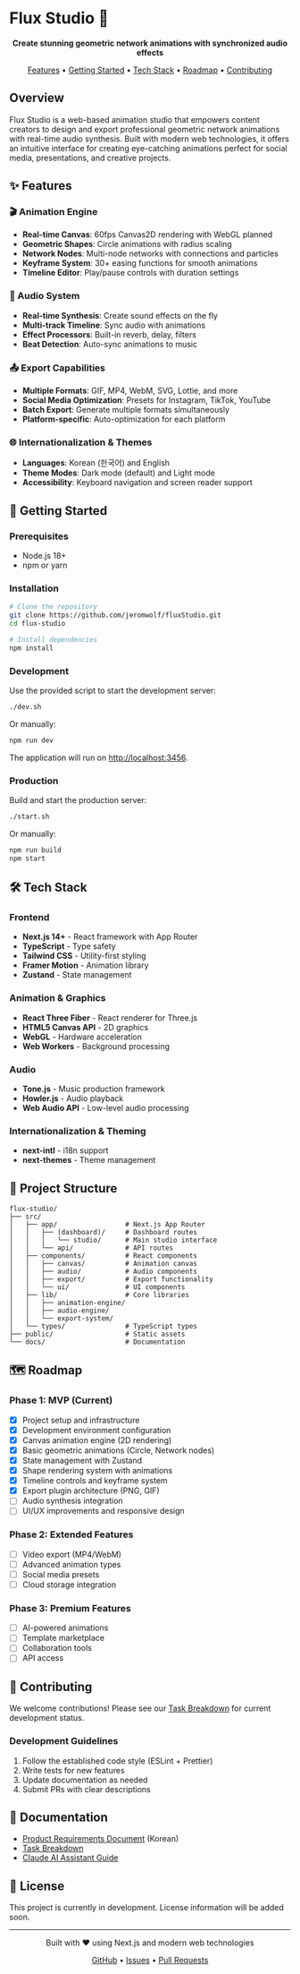 # Flux Studio 🎨

<div align="center">
  <p>
    <strong>Create stunning geometric network animations with synchronized audio effects</strong>
  </p>
  <p>
    <a href="#features">Features</a> •
    <a href="#getting-started">Getting Started</a> •
    <a href="#tech-stack">Tech Stack</a> •
    <a href="#roadmap">Roadmap</a> •
    <a href="#contributing">Contributing</a>
  </p>
</div>

## Overview

Flux Studio is a web-based animation studio that empowers content creators to
design and export professional geometric network animations with real-time audio
synthesis. Built with modern web technologies, it offers an intuitive interface
for creating eye-catching animations perfect for social media, presentations,
and creative projects.

## ✨ Features

### 🎬 Animation Engine

- **Real-time Canvas**: 60fps Canvas2D rendering with WebGL planned
- **Geometric Shapes**: Circle animations with radius scaling
- **Network Nodes**: Multi-node networks with connections and particles
- **Keyframe System**: 30+ easing functions for smooth animations
- **Timeline Editor**: Play/pause controls with duration settings

### 🎵 Audio System

- **Real-time Synthesis**: Create sound effects on the fly
- **Multi-track Timeline**: Sync audio with animations
- **Effect Processors**: Built-in reverb, delay, filters
- **Beat Detection**: Auto-sync animations to music

### 📤 Export Capabilities

- **Multiple Formats**: GIF, MP4, WebM, SVG, Lottie, and more
- **Social Media Optimization**: Presets for Instagram, TikTok, YouTube
- **Batch Export**: Generate multiple formats simultaneously
- **Platform-specific**: Auto-optimization for each platform

### 🌐 Internationalization & Themes

- **Languages**: Korean (한국어) and English
- **Theme Modes**: Dark mode (default) and Light mode
- **Accessibility**: Keyboard navigation and screen reader support

## 🚀 Getting Started

### Prerequisites

- Node.js 18+
- npm or yarn

### Installation

```bash
# Clone the repository
git clone https://github.com/jeromwolf/fluxStudio.git
cd flux-studio

# Install dependencies
npm install
```

### Development

Use the provided script to start the development server:

```bash
./dev.sh
```

Or manually:

```bash
npm run dev
```

The application will run on [http://localhost:3456](http://localhost:3456).

### Production

Build and start the production server:

```bash
./start.sh
```

Or manually:

```bash
npm run build
npm start
```

## 🛠️ Tech Stack

### Frontend

- **Next.js 14+** - React framework with App Router
- **TypeScript** - Type safety
- **Tailwind CSS** - Utility-first styling
- **Framer Motion** - Animation library
- **Zustand** - State management

### Animation & Graphics

- **React Three Fiber** - React renderer for Three.js
- **HTML5 Canvas API** - 2D graphics
- **WebGL** - Hardware acceleration
- **Web Workers** - Background processing

### Audio

- **Tone.js** - Music production framework
- **Howler.js** - Audio playback
- **Web Audio API** - Low-level audio processing

### Internationalization & Theming

- **next-intl** - i18n support
- **next-themes** - Theme management

## 📁 Project Structure

```
flux-studio/
├── src/
│   ├── app/                 # Next.js App Router
│   │   ├── (dashboard)/     # Dashboard routes
│   │   │   └── studio/      # Main studio interface
│   │   └── api/             # API routes
│   ├── components/          # React components
│   │   ├── canvas/          # Animation canvas
│   │   ├── audio/           # Audio components
│   │   ├── export/          # Export functionality
│   │   └── ui/              # UI components
│   ├── lib/                 # Core libraries
│   │   ├── animation-engine/
│   │   ├── audio-engine/
│   │   └── export-system/
│   └── types/               # TypeScript types
├── public/                  # Static assets
└── docs/                    # Documentation
```

## 🗺️ Roadmap

### Phase 1: MVP (Current)

- [x] Project setup and infrastructure
- [x] Development environment configuration
- [x] Canvas animation engine (2D rendering)
- [x] Basic geometric animations (Circle, Network nodes)
- [x] State management with Zustand
- [x] Shape rendering system with animations
- [x] Timeline controls and keyframe system
- [x] Export plugin architecture (PNG, GIF)
- [ ] Audio synthesis integration
- [ ] UI/UX improvements and responsive design

### Phase 2: Extended Features

- [ ] Video export (MP4/WebM)
- [ ] Advanced animation types
- [ ] Social media presets
- [ ] Cloud storage integration

### Phase 3: Premium Features

- [ ] AI-powered animations
- [ ] Template marketplace
- [ ] Collaboration tools
- [ ] API access

## 🤝 Contributing

We welcome contributions! Please see our [Task Breakdown](./TASK_BREAKDOWN.md)
for current development status.

### Development Guidelines

1. Follow the established code style (ESLint + Prettier)
2. Write tests for new features
3. Update documentation as needed
4. Submit PRs with clear descriptions

## 📖 Documentation

- [Product Requirements Document](./animation-studio-prd.md) (Korean)
- [Task Breakdown](./TASK_BREAKDOWN.md)
- [Claude AI Assistant Guide](./CLAUDE.md)

## 📄 License

This project is currently in development. License information will be added
soon.

---

<div align="center">
  <p>Built with ❤️ using Next.js and modern web technologies</p>
  <p>
    <a href="https://github.com/jeromwolf/fluxStudio">GitHub</a> •
    <a href="https://github.com/jeromwolf/fluxStudio/issues">Issues</a> •
    <a href="https://github.com/jeromwolf/fluxStudio/pulls">Pull Requests</a>
  </p>
</div>
